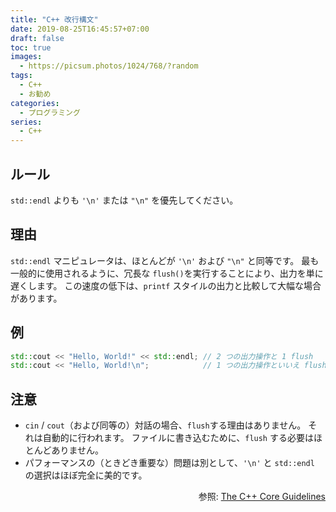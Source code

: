 ```yaml
---
title: "C++ 改行構文"
date: 2019-08-25T16:45:57+07:00
draft: false
toc: true
images:
  - https://picsum.photos/1024/768/?random
tags: 
  - C++
  - お勧め
categories:
  - プログラミング
series:
  - C++
---
```


## ルール

`std::endl` よりも `'\n'` または `"\n"` を優先してください。

## 理由

`std::endl` マニピュレータは、ほとんどが `'\n'` および `"\n"` と同等です。 最も一般的に使用されるように、冗長な `flush()`を実行することにより、出力を単に遅くします。 この速度の低下は、`printf` スタイルの出力と比較して大幅な場合があります。

## 例

```C++
std::cout << "Hello, World!" << std::endl; // 2 つの出力操作と 1 flush
std::cout << "Hello, World!\n";            // 1 つの出力操作といいえ flush
```

## 注意

- `cin` / `cout`（および同等の）対話の場合、`flush`する理由はありません。 それは自動的に行われます。 ファイルに書き込むために、`flush` する必要はほとんどありません。
- パフォーマンスの（ときどき重要な）問題は別として、`'\n'` と `std::endl` の選択はほぼ完全に美的です。

<p align="right">参照:
<a href="http://isocpp.github.io/CppCoreGuidelines/CppCoreGuidelines">
The C++ Core Guidelines
</a>
</p>